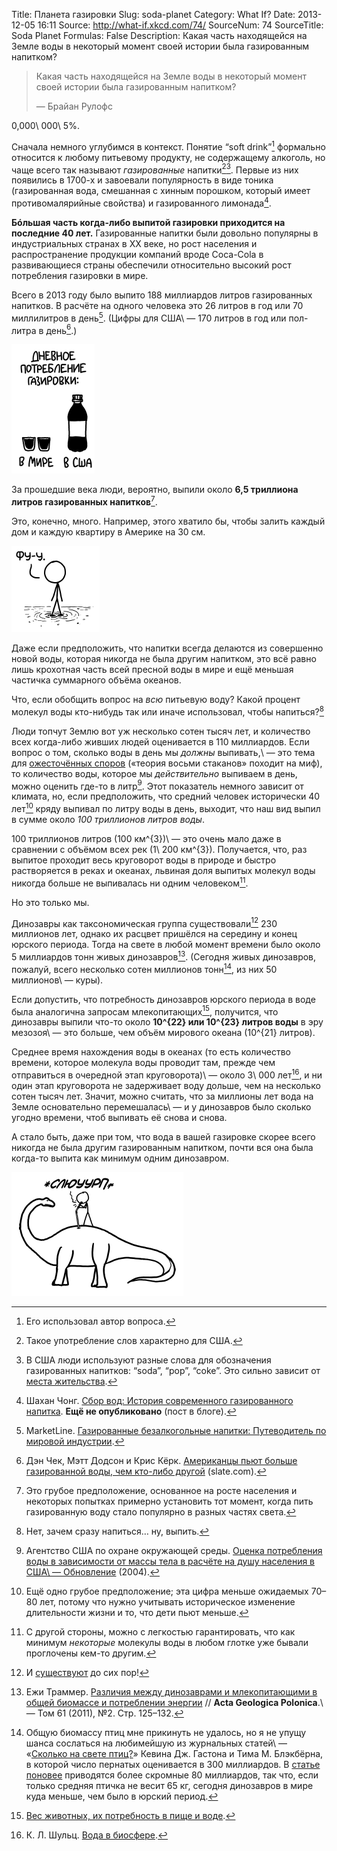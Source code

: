 Title: Планета газировки
Slug: soda-planet
Category: What If?
Date: 2013-12-05 16:11
Source: http://what-if.xkcd.com/74/
SourceNum: 74
SourceTitle: Soda Planet
Formulas: False
Description: Какая часть находящейся на Земле воды в некоторый момент своей истории была газированным напитком?

> Какая часть находящейся на Земле воды в некоторый момент своей истории была газированным напитком?
>
> — Брайан Рулофс

0,000\ 000\ 5%.

Сначала немного углубимся в контекст. Понятие “soft drink”[^a] формально относится к любому питьевому продукту, не содержащему алкоголь, но чаще всего так называют _газированные_ напитки[^b][^1]. Первые из них появились в 1700-х и завоевали популярность в виде тоника (газированная вода, смешанная с хинным порошком, который имеет противомалярийные свойства) и газированного лимонада[^2].

[^a]: Его использовал автор вопроса.

[^b]: Такое употребление слов характерно для США.

[^1]: В США люди используют разные слова для обозначения газированных напитков: “soda”, “pop”, “coke”[^c]. Это сильно зависит от [места жительства][1].

[^c]: Переводится примерно как «содовая», «шипучка» и «кола».

[^2]: Шахан Чонг. [Сбор вод: История современного газированного напитка][2]. **Ещё не опубликовано** (пост в блоге).

**Бóльшая часть когда-либо выпитой газировки приходится на последние 40 лет.** Газированные напитки были довольно популярны в индустриальных странах в XX веке, но рост населения и распространение продукции компаний вроде Coca-Cola в развивающиеся страны обеспечили относительно высокий рост потребления газировки в мире.

Всего в 2013 году было выпито 188 миллиардов литров газированных напитков. В расчёте на одного человека это 26 литров в год или 70 миллилитров в день[^3]. (Цифры для США\ — 170 литров в год или пол-литра в день[^4].)

[^3]: MarketLine. [Газированные безалкогольные напитки: Путеводитель по мировой индустрии][3].

[^4]: Дэн Чек, Мэтт Додсон и Крис Кёрк. [Американцы пьют больше газированной воды, чем кто-либо другой][4] (slate.com).

![](/uploads/074-soda-planet/soda_usworld_ru.png "И ведь каждая бутылка газировки\ — это парочка «Киндер-сюрпризов».")

За прошедшие века люди, вероятно, выпили около **6,5 триллиона литров газированных напитков**[^5].

[^5]: Это грубое предположение, основанное на росте населения и некоторых попытках примерно установить тот момент, когда пить газированную воду стало популярно в разных частях света.

Это, конечно, много. Например, этого хватило бы, чтобы залить каждый дом и каждую квартиру в Америке на 30 см.

![](/uploads/074-soda-planet/soda_floor_ru.png "Скоро вернусь, ввёл на Amazon\'е «соломинка до пола».")

Даже если предположить, что напитки всегда делаются из совершенно новой воды, которая никогда не была другим напитком, это всё равно лишь крохотная часть всей пресной воды в мире и ещё меньшая частичка суммарного объёма океанов.

Что, если обобщить вопрос на _всю_ питьевую воду? Какой процент молекул воды кто-нибудь так или иначе использовал, чтобы напиться?[^6]

[^6]: Нет, зачем сразу напиться… ну, выпить.

Люди топчут Землю вот уж несколько сотен тысяч лет, и количество всех когда-либо живших людей оценивается в 110 миллиардов. Если вопрос о том, сколько воды в день мы _должны_ выпивать,\ — это тема для [ожесточённых споров][5] («теория восьми стаканов» походит на миф), то количество воды, которое мы _действительно_ выпиваем в день, можно оценить где-то в литр[^7]. Этот показатель немного зависит от климата, но, если предположить, что средний человек исторически 40 лет[^8] кряду выпивал по литру воды в день, выходит, что наш вид выпил в сумме около *100 триллионов литров воды*.

[^7]: Агентство США по охране окружающей среды. [Оценка потребления воды в зависимости от массы тела в расчёте на душу населения в США\ — Обновление][6] (2004).

[^8]: Ещё одно грубое предположение; эта цифра меньше ожидаемых 70–80 лет, потому что нужно учитывать историческое изменение длительности жизни и то, что дети пьют меньше.

100 триллионов литров (100 км^{3})\ — это очень мало даже в сравнении с объёмом всех рек (1\ 200 км^{3}). Получается, что, раз выпитое проходит весь круговорот воды в природе и быстро растворяется в реках и океанах, львиная доля выпитых молекул воды никогда больше не выпивалась ни одним человеком[^9].

[^9]: С другой стороны, можно с легкостью гарантировать, что как минимум _некоторые_ молекулы воды в любом глотке уже бывали проглочены кем-то другим.

Но это только мы.

Динозавры как таксономическая группа существовали[^10] 230 миллионов лет, однако их расцвет пришёлся на середину и конец юрского периода. Тогда на свете в любой момент времени было около 5 миллиардов тонн живых динозавров[^11]. (Сегодня живых динозавров, пожалуй, всего несколько сотен миллионов тонн[^12], из них 50 миллионов\ — куры).

[^10]: И [существуют][7] до сих пор!

[^11]: Ежи Траммер. [Различия между динозаврами и млекопитающими в общей биомассе и потреблении энергии][8] // **Acta Geologica Polonica**.\ — Том 61 (2011), №2. Стр. 125–132.

[^12]: Общую биомассу птиц мне прикинуть не удалось, но я не упущу шанса сослаться на любимейшую из журнальных статей\ — «[Сколько на свете птиц?][9]» Кевина Дж. Гастона и Тима М. Блэкбёрна, в которой число пернатых оценивается в 300 миллиардов. В [статье поновее][10] приводятся более скромные 80 миллиардов, так что, если только средняя птичка не весит 65 кг, сегодня динозавров в мире куда меньше, чем было в юрский период.

Если допустить, что потребность динозавров юрского периода в воде была аналогична запросам млекопитающих[^13], получится, что динозавры выпили что-то около **10^{22} или 10^{23} литров воды** в эру мезозоя\ — это больше, чем объём мирового океана (10^{21} литров).

[^13]: [Вес животных, их потребность в пище и воде][11].

Среднее время нахождения воды в океанах (то есть количество времени, которое молекула воды проводит там, прежде чем отправиться в очередной этап круговорота)\ — около 3\ 000 лет[^14], и ни один этап круговорота не задерживает воду дольше, чем на несколько сотен тысяч лет. Значит, можно считать, что за миллионы лет вода на Земле основательно перемешалась\ — и у динозавров было сколько угодно времени, чтоб выпивать её снова и снова.

[^14]: К. Л. Шульц. [Вода в биосфере][12].

А стало быть, даже при том, что вода в вашей газировке скорее всего никогда не была другим газированным напитком, почти вся она была когда-то выпита как минимум одним динозавром.

![](/uploads/074-soda-planet/soda_dinosaur_ru.png "*слюууууурп*\ — РРРРРРР\ — Прости.")

[1]: http://www.popvssoda.com/

[2]: http://scheong.wordpress.com/2011/03/27/taking-the-waters-the-history-of-the-modern-soft-drink/

[3]: http://www.reportlinker.com/p0171897-summary/Carbonated-Soft-Drinks-Global-Industry-Guide.html

[4]: http://www.slate.com/articles/health_and_science/map_of_the_week/2012/07/map_of_soda_consumption_americans_drink_more_than_anyone_else_.html

[5]: https://www.google.com/search?q=стаканов+воды+в+день

[6]: http://water.epa.gov/action/advisories/drinking/upload/2005_05_06_criteria_drinking_percapita_2004.pdf

[7]: http://xkcd.com/1211

[8]: http://agp.org.pl/table/pdf/61-2/trammer.pdf

[9]: http://link.springer.com/article/10.1023%2FA%3A1018341530497

[10]: http://rspb.royalsocietypublishing.org/content/270/1521/1293.full.pdf

[11]: http://www.env.gov.bc.ca/wat/wq/reference/foodandwater.html

[12]: http://www.esf.edu/efb/schulz/Limnology/hydrologic.html
